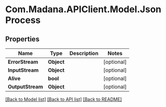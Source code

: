 
# Com.Madana.APIClient.Model.JsonProcess

## Properties

Name | Type | Description | Notes
------------ | ------------- | ------------- | -------------
**ErrorStream** | **Object** |  | [optional] 
**InputStream** | **Object** |  | [optional] 
**Alive** | **bool** |  | [optional] 
**OutputStream** | **Object** |  | [optional] 

[[Back to Model list]](../README.md#documentation-for-models)
[[Back to API list]](../README.md#documentation-for-api-endpoints)
[[Back to README]](../README.md)

